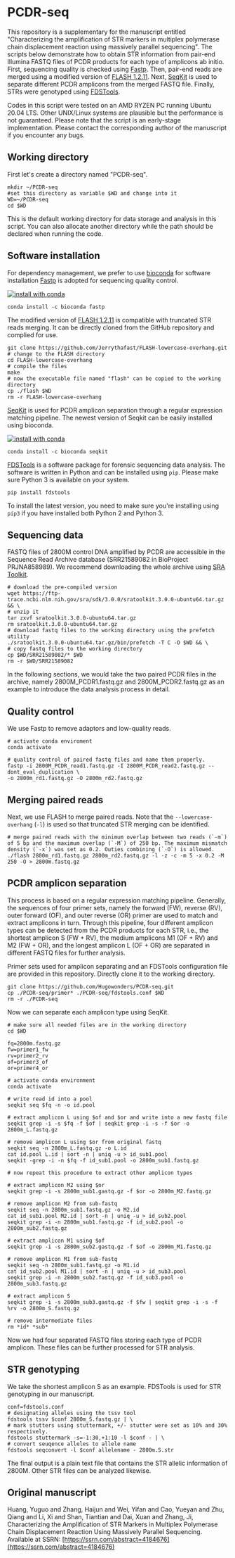 # PCDR-seq
This repository is a supplementary for the manuscript entitled "Characterizing the amplification of STR markers in multiplex polymerase chain displacement reaction using massively parallel sequencing". The scripts below demonstrate how to obtain STR information from pair-end Illumina FASTQ files of PCDR products for each type of amplicons ab initio. First, sequencing quality is checked using [Fastp](https://github.com/OpenGene/fastp). Then, pair-end reads are merged using a modified version of [FLASH 1.2.11](https://github.com/Jerrythafast/FLASH-lowercase-overhang). Next, [SeqKit](https://bioinf.shenwei.me/seqkit) is used to separate different PCDR amplicons from the merged FASTQ file. Finally, STRs were genotyped using [FDSTools](https://fdstools.nl/). 

Codes in this script were tested on an AMD RYZEN PC running Ubuntu 20.04 LTS. Other UNIX/Linux systems are plausible but the performance is not guaranteed. Please note that the script is an early-stage implementation. Please contact the corresponding author of the manuscript if you encounter any bugs.

## Working directory
First let's create a directory named "PCDR-seq".
```shell
mkdir ~/PCDR-seq
#set this directory as variable $WD and change into it
WD=~/PCDR-seq
cd $WD
```
This is the default working directory for data storage and analysis in this script. You can also allocate another directory while the path should be declared when running the code.

## Software installation
For dependency management, we prefer to use [bioconda](https://anaconda.org/bioconda) for software installation
[Fastp](https://github.com/OpenGene/fastp) is adopted for sequencing quality control.

[![install with conda](
https://anaconda.org/bioconda/fastp/badges/version.svg)](https://anaconda.org/bioconda/fastp)
```shell
conda install -c bioconda fastp
```

The modified version of [FLASH 1.2.11](https://github.com/Jerrythafast/FLASH-lowercase-overhang) is compatible with truncated STR reads merging. It can be directly cloned from the GitHub repository and complied for use.
```shell
git clone https://github.com/Jerrythafast/FLASH-lowercase-overhang.git
# change to the FLASH directory
cd FLASH-lowercase-overhang
# compile the files
make
# now the executable file named "flash" can be copied to the working directory
cp ./flash $WD
rm -r FLASH-lowercase-overhang
```

[SeqKit](https://bioinf.shenwei.me/seqkit) is used for PCDR amplicon separation through a regular expression matching pipeline. The newest version of Seqkit can be easily installed using bioconda.

[![install with conda](
https://anaconda.org/bioconda/seqkit/badges/version.svg)](https://anaconda.org/bioconda/seqkit)
```shell
conda install -c bioconda seqkit
```

[FDSTools](https://fdstools.nl) is a software package for forensic sequencing data analysis. The software is written in Python and can be installed using `pip`. Please make sure Python 3 is available on your system.
```shell
pip install fdstools
```
To install the latest version, you need to make sure you're installing using `pip3` if you have installed both Python 2 and Python 3.

## Sequencing data
FASTQ files of 2800M control DNA amplified by PCDR are accessible in the Sequence Read Archive database (SRR21589082 in BioProject PRJNA858989). We recommend downloading the whole archive using [SRA Toolkit](https://github.com/ncbi/sra-tools).
```shell
# download the pre-compiled version
wget https://ftp-trace.ncbi.nlm.nih.gov/sra/sdk/3.0.0/sratoolkit.3.0.0-ubuntu64.tar.gz && \
# unzip it
tar zxvf sratoolkit.3.0.0-ubuntu64.tar.gz
rm sratoolkit.3.0.0-ubuntu64.tar.gz
# download fastq files to the working directory using the prefetch utility
./sratoolkit.3.0.0-ubuntu64.tar.gz/bin/prefetch -T C -O $WD && \
# copy fastq files to the working directory
cp $WD/SRR21589082/* $WD
rm -r $WD/SRR21589082
```
In the following sections, we would take the two paired PCDR files in the archive, namely 2800M_PCDR1.fastq.gz and 2800M_PCDR2.fastq.gz as an example to introduce the data analysis process in detail.

## Quality control
We use Fastp to remove adaptors and low-quality reads.
```shell
# activate conda enviroment
conda activate

# quality control of paired fastq files and name them properly.
fastp -i 2800M_PCDR_read1.fastq.gz -I 2800M_PCDR_read2.fastq.gz --dont_eval_duplication \
-o 2800m_rd1.fastq.gz -O 2800m_rd2.fastq.gz
```

## Merging paired reads
Next, we use FLASH to merge paired reads. Note that the `--lowercase-overhang` (`-l`) is used so that truncated STR merging can be identified.
```shell
# merge paired reads with the minimum overlap between two reads (`-m`) of 5 bp and the maximum overlap (`-M`) of 250 bp. The maximum mismatch density (`-x`) was set as 0.2. Outies combining (`-O`) is allowed.
./flash 2800m_rd1.fastq.gz 2800m_rd2.fastq.gz -l -z -c -m 5 -x 0.2 -M 250 -O > 2800m.fastq.gz
```

## PCDR amplicon separation
This process is based on a regular expression matching pipeline. Generally, the sequences of four primer sets, namely the forward (FW), reverse (RV), outer forward (OF), and outer reverse (OR) primer are used to match and extract amplicons in turn. Through this pipeline, four different amplicon types can be detected from the PCDR products for each STR, i.e., the shortest amplicon S (FW + RV), the medium amplicons M1 (OF + RV) and M2 (FW + OR), and the longest amplicon L (OF + OR) are separated in different FASTQ files for further analysis.

Primer sets used for amplicon separating and an FDSTools configuration file are provided in this repository. Directly clone it to the working directory.
```shell
git clone https://github.com/Hugowonders/PCDR-seq.git
cp ./PCDR-seq/primer* ./PCDR-seq/fdstools.conf $WD
rm -r ./PCDR-seq
```

Now we can separate each amplicon type using SeqKit.
```
# make sure all needed files are in the working directory
cd $WD

fq=2800m.fastq.gz
fw=primer1_fw
rv=primer2_rv
of=primer3_of
or=primer4_or

# activate conda environment
conda activate

# write read id into a pool
seqkit seq $fq -n -o id.pool

# extract amplicon L using $of and $or and write into a new fastq file
seqkit grep -i -s $fq -f $of | seqkit grep -i -s -f $or -o 2800m_L.fastq.gz

# remove amplicon L using $or from original fastq
seqkit seq -n 2800m_L.fastq.gz -o L.id
cat id.pool L.id | sort -n | uniq -u > id_sub1.pool
seqkit -grep -i -n $fq -f id_sub1.pool -o 2800m_sub1.fastq.gz

# now repeat this procedure to extract other amplicon types

# extract amplicon M2 using $or
seqkit grep -i -s 2800m_sub1.gastq.gz -f $or -o 2800m_M2.fastq.gz

# remove amplicon M2 from sub-fastq
seqkit seq -n 2800m_sub1.fastq.gz -o M2.id
cat id_sub1.pool M2.id | sort -n | uniq -u > id_sub2.pool
seqkit grep -i -n 2800m_sub1.fastq.gz -f id_sub2.pool -o 2800m_sub2.fastq.gz

# extract amplicon M1 using $of
seqkit grep -i -s 2800m_sub2.gastq.gz -f $of -o 2800m_M1.fastq.gz

# remove amplicon M1 from sub-fastq
seqkit seq -n 2800m_sub1.fastq.gz -o M1.id
cat id_sub2.pool M1.id | sort -n | uniq -u > id_sub3.pool
seqkit grep -i -n 2800m_sub2.fastq.gz -f id_sub3.pool -o 2800m_sub3.fastq.gz

# extract amplicon S
seqkit grep -i -s 2800m_sub3.gastq.gz -f $fw | seqkit grep -i -s -f %rv -o 2800m_S.fastq.gz

# remove intermediate files
rm *id* *sub*
```
Now we had four separated FASTQ files storing each type of PCDR amplicon. These files can be further processed for STR analysis.

## STR genotyping
We take the shortest amplicon S as an example. FDSTools is used for STR genotyping in our manuscript.
```shell
conf=fdstools.conf
# designating alleles using the tssv tool
fdstools tssv $conf 2800m_S.fastq.gz | \
# mark stutters using stuttermark, +/- stutter were set as 10% and 30% respectively.
fdstools stuttermark -s=-1:30,+1:10 -l $conf - | \
# convert seuqence alleles to allele name
fdstools seqconvert -l $conf allelename - 2800m.S.str
```
The final output is a plain text file that contains the STR allelic information of 2800M. Other STR files can be analyzed likewise.

## Original manuscript
Huang, Yuguo and Zhang, Haijun and Wei, Yifan and Cao, Yueyan and Zhu, Qiang and Li, Xi and Shan, Tiantian and Dai, Xuan and Zhang, Ji, Characterizing the Amplification of STR Markers in Multiplex Polymerase Chain Displacement Reaction Using Massively Parallel Sequencing. Available at SSRN: [https://ssrn.com/abstract=4184676](https://ssrn.com/abstract=4184676)
